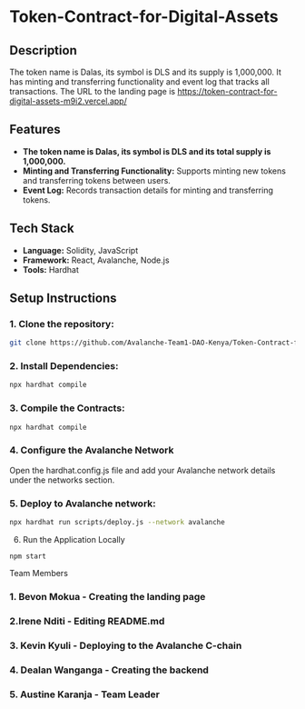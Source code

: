 # Token-Contract-for-Digital-Assets

## Description

The token name is Dalas, its symbol is DLS and its supply is 1,000,000. 
It has minting and transferring functionality and event log that tracks all transactions.
The URL to the landing page is https://token-contract-for-digital-assets-m9i2.vercel.app/ 

## Features

- **The token name is Dalas, its symbol is DLS and its total supply is 1,000,000.**
- **Minting and Transferring Functionality:** Supports minting new tokens and transferring tokens between users.
- **Event Log:** Records transaction details for minting and transferring tokens.

## Tech Stack

- **Language:** Solidity, JavaScript
- **Framework:** React, Avalanche, Node.js
- **Tools:** Hardhat

## Setup Instructions

### 1. Clone the repository:

```bash
git clone https://github.com/Avalanche-Team1-DAO-Kenya/Token-Contract-for-Digital-Assets.git 
```
### 2. Install Dependencies:
```bash
npx hardhat compile
```
### 3. Compile the Contracts: 
```bash
npx hardhat compile
```
### 4. Configure the Avalanche Network
Open the hardhat.config.js file and add your Avalanche network details under the networks section.
### 5. Deploy to Avalanche network:
```bash
npx hardhat run scripts/deploy.js --network avalanche
```
6. Run the Application Locally
```
npm start
```
Team Members
### 1. Bevon Mokua - Creating the landing page
### 2.Irene Nditi - Editing README.md
### 3. Kevin Kyuli - Deploying to the Avalanche C-chain
### 4. Dealan Wanganga - Creating the backend
### 5. Austine Karanja - Team Leader 

